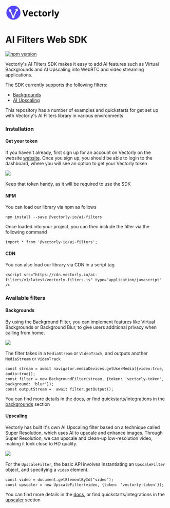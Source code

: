 <img src="img/vectorly-logo-black.svg" height="50" >

# AI Filters Web SDK

[![npm version](https://badge.fury.io/js/@vectorly-io%2Fai-filters.svg)](https://badge.fury.io/js/@vectorly-io%2Fai-filters)

Vectorly's AI Filters SDK makes it easy to add AI features such as Virtual Backgrounds and AI Upscaling into WebRTC and video streaming applications.

The SDK currently supports the following filters:
* [Backgrounds](#backgrounds)
* [AI Upscaling](#upscaling)


This repository has a number of examples and quickstarts for get set up with Vectorly's AI Filters library in various environments

### Installation

#### Get your token
If you haven't already, first sign up for an account on Vectorly on the website [website](https://ai-filters.vectorly.io/#/signup). Once you sign up, you should be able to login to the dashboard, where you will see an option to get your Vectorly token

<img src="https://user-images.githubusercontent.com/5678502/134422770-9c73bf82-dc78-4c18-bfc2-73cd507b5480.png" width="800" >

Keep that token handy, as it will be required to use the SDK

#### NPM

You can load our library via npm as follows

    npm install --save @vectorly-io/ai-filters

Once loaded into your project, you can then include the filter via the following command

    import * from '@vectorly-io/ai-filters';

#### CDN

You can also load our library via CDN in a script tag

    <script src="https://cdn.vectorly.io/ai-filters/v1/latest/vectorly.filters.js" type="application/javascript" />

### Available filters


#### Backgrounds

By using the Background Filter, you can implement features like Virtual Backgrounds or Background Blur, to give users additional privacy when calling from home. 

<img src="https://user-images.githubusercontent.com/5678502/134424415-71ff7fce-bf38-4062-8570-78960d5ba808.png" width="800" >

The filter takes in a `MediaStream` or `VideoTrack`, and outputs another `MediaStream` or `VideoTrack`

    const stream = await navigator.mediaDevices.getUserMedia({video:true, audio:true});
    const filter = new BackgroundFilter(stream, {token: 'vectorly-token', background: 'blur'});
    const outputStream =  await filter.getOutput();




You can find more details in the [docs](https://vectorly.io/docs/docs-page.html#section-background), or find quickstarts/integrations in the [backgrounds](/backround) section

#### Upscaling 

Vectorly has built it's own AI Upscaling filter based on a technique called Super Resolution, which uses AI to upscale and enhance images. Through Super Resolution, we can upscale and clean-up low-resolution video, making it look close to HD quality.

<img src="https://user-images.githubusercontent.com/5678502/134424900-b3bf24f0-85aa-42e8-abd2-366940150d73.png" width="600" >


For the `UpscaleFilter`, the basic API involves instantiating an `UpscaleFilter` object, and specifying a `video` element.

    const video = document.getElementById("video");
    const upscaler = new UpscaleFilter(video, {token: 'vectorly-token'});


You can find more details in the [docs](https://vectorly.io/docs/docs-page.html#section-upscaling), or find quickstarts/integrations in the [upscaler](/upscaler) section




